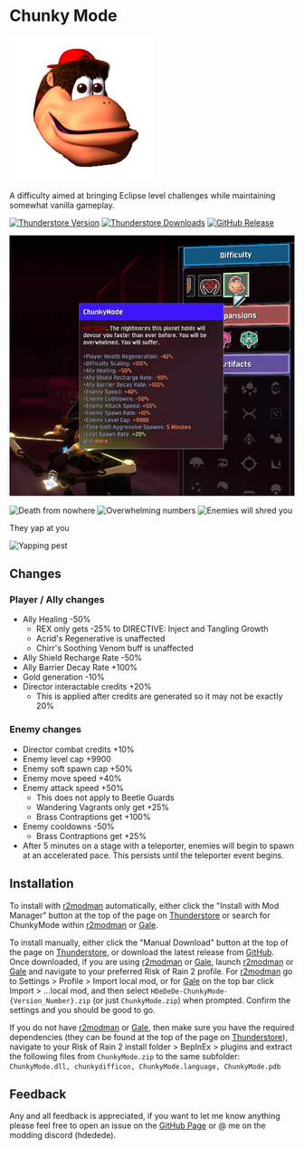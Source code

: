 # Chunky Mode
![chunky](https://github.com/HDeDeDe/ChunkyMode/blob/main/Resources/ror2Assets/Assets/ChunkyDiffAssets/ChunkyDiffBundle/texChunkyModeDiffIcon.png?raw=true)

A difficulty aimed at bringing Eclipse level challenges while maintaining somewhat vanilla gameplay.

[![Thunderstore Version](https://img.shields.io/thunderstore/v/HDeDeDe/ChunkyMode?style=for-the-badge&logo=thunderstore&color=blue)](https://thunderstore.io/package/HDeDeDe/ChunkyMode/)
[![Thunderstore Downloads](https://img.shields.io/thunderstore/dt/HDeDeDe/ChunkyMode?style=for-the-badge&logo=thunderstore&color=blue)](https://thunderstore.io/package/HDeDeDe/ChunkyMode/)
[![GitHub Release](https://img.shields.io/github/v/release/HDeDeDe/ChunkyMode?style=for-the-badge&logo=github&color=green)](https://github.com/HDeDeDe/ChunkyMode/releases)


![difficulty](https://github.com/HDeDeDe/ChunkyMode/blob/main/Resources/DifficultyPreview.png?raw=true)

![Death from nowhere](https://github.com/HDeDeDe/ChunkyMode/blob/main/Resources/Risk%20of%20Rain%202%20-%202024-08-05%2012-24-11%20AM.gif?raw=true)
![Overwhelming numbers](https://github.com/HDeDeDe/ChunkyMode/blob/main/Resources/Risk%20of%20Rain%202%20-%202024-10-18%2012-40-47%20PM.gif?raw=true)
![Enemies will shred you](https://github.com/HDeDeDe/ChunkyMode/blob/main/Resources/Risk%20of%20Rain%202%20-%202024-10-18%2012-34-46%20AM.gif?raw=true)

They yap at you

![Yapping pest](https://github.com/HDeDeDe/ChunkyMode/blob/main/Resources/Risk%20of%20Rain%202%20-%202024-10-18%2012-08-36%20PM.gif?raw=true)

## Changes
### Player / Ally changes

- Ally Healing -50%
  - REX only gets -25% to DIRECTIVE: Inject and Tangling Growth
  - Acrid's Regenerative is unaffected
  - Chirr's Soothing Venom buff is unaffected
- Ally Shield Recharge Rate -50%
- Ally Barrier Decay Rate +100%
- Gold generation -10%
- Director interactable credits +20%
  - This is applied after credits are generated so it may not be exactly 20%
### Enemy changes

- Director combat credits +10%
- Enemy level cap +9900
- Enemy soft spawn cap +50%
- Enemy move speed +40%
- Enemy attack speed +50%
  - This does not apply to Beetle Guards 
  - Wandering Vagrants only get +25%
  - Brass Contraptions get +100%
- Enemy cooldowns -50%
  - Brass Contraptions get +25%
- After 5 minutes on a stage with a teleporter, enemies will begin to spawn at an accelerated pace. This persists until the teleporter event begins.

## Installation
To install with [r2modman](https://github.com/ebkr/r2modmanPlus) automatically, either click the "Install with Mod Manager" button at the top of the page on [Thunderstore](https://thunderstore.io/package/HDeDeDe/ChunkyMode/) or search for ChunkyMode within [r2modman](https://github.com/ebkr/r2modmanPlus) or [Gale](https://kesomannen.com/gale).

To install manually, either click the "Manual Download" button at the top of the page on [Thunderstore](https://thunderstore.io/package/HDeDeDe/ChunkyMode/), or download the latest release from [GitHub](https://github.com/HDeDeDe/ChunkyMode/releases). Once downloaded, if you are using [r2modman](https://github.com/ebkr/r2modmanPlus) or [Gale](https://kesomannen.com/gale), launch [r2modman](https://github.com/ebkr/r2modmanPlus) or [Gale](https://kesomannen.com/gale) and navigate to your preferred Risk of Rain 2 profile. For [r2modman](https://github.com/ebkr/r2modmanPlus) go to Settings > Profile > Import local mod, or for [Gale](https://kesomannen.com/gale) on the top bar click Import > ...local mod, and then select `HDeDeDe-ChunkyMode-{Version_Number}.zip` (or just `ChunkyMode.zip`) when prompted. Confirm the settings and you should be good to go.

If you do not have [r2modman](https://github.com/ebkr/r2modmanPlus) or [Gale](https://kesomannen.com/gale), then make sure you have the required dependencies (they can be found at the top of the page on [Thunderstore](https://thunderstore.io/package/HDeDeDe/ChunkyMode/)), navigate to your Risk of Rain 2 install folder > BepInEx > plugins and extract the following files from `ChunkyMode.zip` to the same subfolder: `ChunkyMode.dll, chunkydifficon, ChunkyMode.language, ChunkyMode.pdb`

## Feedback
Any and all feedback is appreciated, if you want to let me know anything please feel free to open an issue on the [GitHub Page](https://github.com/HDeDeDe/ChunkyMode) or @ me on the modding discord (hdedede).
